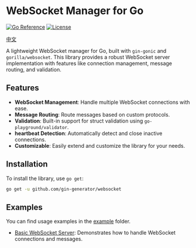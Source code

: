 # WebSocket Manager for Go

[![Go Reference](https://pkg.go.dev/badge/github.com/yourusername/yourrepository.svg)](https://pkg.go.dev/github.com/gin-generator/websocket)
[![License](https://img.shields.io/badge/license-MIT-blue.svg)](LICENSE)

[中文](README_zh.md)

A lightweight WebSocket manager for Go, built with `gin-gonic` and `gorilla/websocket`. This library provides a robust WebSocket server implementation with features like connection management, message routing, and validation.

## Features

- **WebSocket Management**: Handle multiple WebSocket connections with ease.
- **Message Routing**: Route messages based on custom protocols.
- **Validation**: Built-in support for struct validation using `go-playground/validator`.
- **heartbeat Detection**: Automatically detect and close inactive connections.
- **Customizable**: Easily extend and customize the library for your needs.

## Installation

To install the library, use `go get`:

```bash
go get -u github.com/gin-generator/websocket
```

## Examples

You can find usage examples in the [example](example) folder.

- [Basic WebSocket Server](example/logic.go): Demonstrates how to handle WebSocket connections and messages.